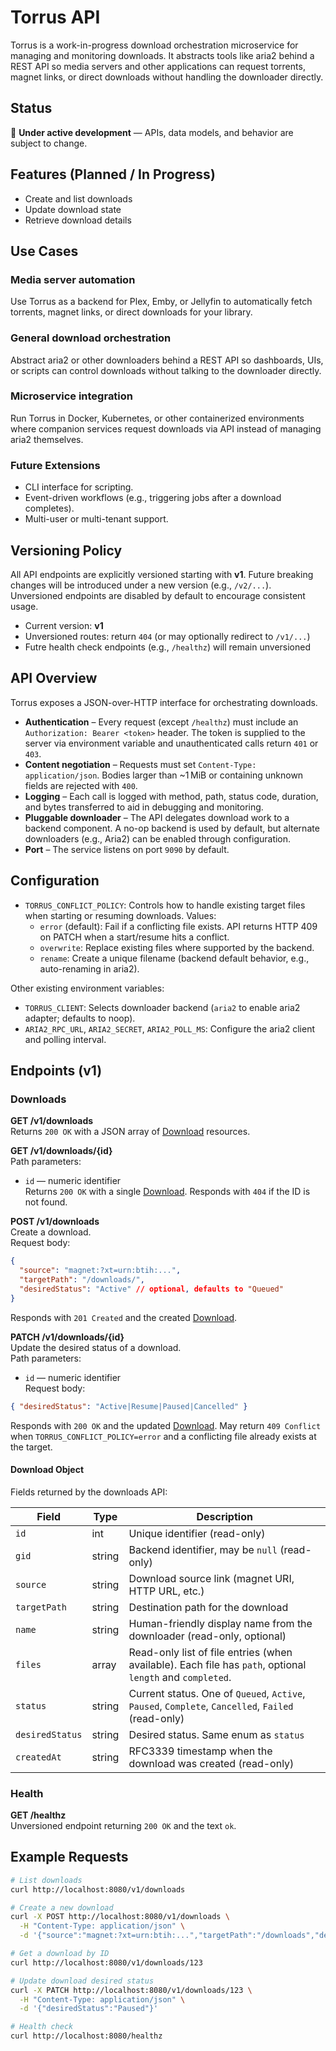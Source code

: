 # Torrus API

Torrus is a work-in-progress download orchestration microservice for managing and monitoring downloads. It abstracts tools like aria2 behind a REST API so media servers and other applications can request torrents, magnet links, or direct downloads without handling the downloader directly.

## Status
🚧 **Under active development** — APIs, data models, and behavior are subject to change.

## Features (Planned / In Progress)
- Create and list downloads
- Update download state
- Retrieve download details

## Use Cases

### Media server automation
Use Torrus as a backend for Plex, Emby, or Jellyfin to automatically fetch torrents, magnet links, or direct downloads for your library.

### General download orchestration
Abstract aria2 or other downloaders behind a REST API so dashboards, UIs, or scripts can control downloads without talking to the downloader directly.

### Microservice integration
Run Torrus in Docker, Kubernetes, or other containerized environments where companion services request downloads via API instead of managing aria2 themselves.

### Future Extensions
- CLI interface for scripting.
- Event-driven workflows (e.g., triggering jobs after a download completes).
- Multi-user or multi-tenant support.

## Versioning Policy
All API endpoints are explicitly versioned starting with **v1**.
Future breaking changes will be introduced under a new version (e.g., `/v2/...`).
Unversioned endpoints are disabled by default to encourage consistent usage.

- Current version: **v1**
- Unversioned routes: return `404` (or may optionally redirect to `/v1/...`)
- Futre health check endpoints (e.g., `/healthz`) will remain unversioned

## API Overview

Torrus exposes a JSON-over-HTTP interface for orchestrating downloads.

- **Authentication** – Every request (except `/healthz`) must include an `Authorization: Bearer <token>` header. The token is supplied to the server via environment variable and unauthenticated calls return `401` or `403`.
- **Content negotiation** – Requests must set `Content-Type: application/json`. Bodies larger than ~1 MiB or containing unknown fields are rejected with `400`.
- **Logging** – Each call is logged with method, path, status code, duration, and bytes transferred to aid in debugging and monitoring.
- **Pluggable downloader** – The API delegates download work to a backend component. A no-op backend is used by default, but alternate downloaders (e.g., Aria2) can be enabled through configuration.
- **Port** – The service listens on port `9090` by default.

## Configuration

- `TORRUS_CONFLICT_POLICY`: Controls how to handle existing target files when starting or resuming downloads. Values:
  - `error` (default): Fail if a conflicting file exists. API returns HTTP 409 on PATCH when a start/resume hits a conflict.
  - `overwrite`: Replace existing files where supported by the backend.
  - `rename`: Create a unique filename (backend default behavior, e.g., auto-renaming in aria2).

Other existing environment variables:
- `TORRUS_CLIENT`: Selects downloader backend (`aria2` to enable aria2 adapter; defaults to noop).
- `ARIA2_RPC_URL`, `ARIA2_SECRET`, `ARIA2_POLL_MS`: Configure the aria2 client and polling interval.

## Endpoints (v1)

### Downloads

**GET /v1/downloads**  
Returns `200 OK` with a JSON array of [Download](#download-object) resources.

**GET /v1/downloads/{id}**  
Path parameters:
- `id` — numeric identifier  
Returns `200 OK` with a single [Download](#download-object). Responds with `404` if the ID is not found.

**POST /v1/downloads**  
Create a download.  
Request body:
```json
{
  "source": "magnet:?xt=urn:btih:...",
  "targetPath": "/downloads/",
  "desiredStatus": "Active" // optional, defaults to "Queued"
}
```
Responds with `201 Created` and the created [Download](#download-object).

**PATCH /v1/downloads/{id}**  
Update the desired status of a download.  
Path parameters:
- `id` — numeric identifier  
Request body:
```json
{ "desiredStatus": "Active|Resume|Paused|Cancelled" }
```
Responds with `200 OK` and the updated [Download](#download-object).
May return `409 Conflict` when `TORRUS_CONFLICT_POLICY=error` and a conflicting file already exists at the target.

#### Download Object
Fields returned by the downloads API:

| Field           | Type   | Description                                                                 |
|-----------------|--------|-----------------------------------------------------------------------------|
| `id`            | int    | Unique identifier (read-only)                                               |
| `gid`           | string | Backend identifier, may be `null` (read-only)                               |
| `source`        | string | Download source link (magnet URI, HTTP URL, etc.)                           |
| `targetPath`    | string | Destination path for the download                                           |
| `name`          | string | Human-friendly display name from the downloader (read-only, optional)       |
| `files`         | array  | Read-only list of file entries (when available). Each file has `path`, optional `length` and `completed`. |
| `status`        | string | Current status. One of `Queued`, `Active`, `Paused`, `Complete`, `Cancelled`, `Failed` (read-only) |
| `desiredStatus` | string | Desired status. Same enum as `status`                                       |
| `createdAt`     | string | RFC3339 timestamp when the download was created (read-only)                 |

### Health

**GET /healthz**  
Unversioned endpoint returning `200 OK` and the text `ok`.

## Example Requests

```bash
# List downloads
curl http://localhost:8080/v1/downloads

# Create a new download
curl -X POST http://localhost:8080/v1/downloads \
  -H "Content-Type: application/json" \
  -d '{"source":"magnet:?xt=urn:btih:...","targetPath":"/downloads","desiredStatus":"Active"}'

# Get a download by ID
curl http://localhost:8080/v1/downloads/123

# Update download desired status
curl -X PATCH http://localhost:8080/v1/downloads/123 \
  -H "Content-Type: application/json" \
  -d '{"desiredStatus":"Paused"}'

# Health check
curl http://localhost:8080/healthz
```
